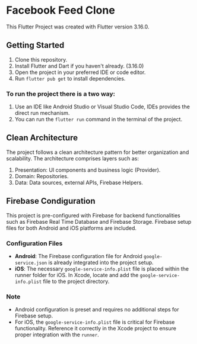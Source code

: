 # Facebook Feed Clone

This Flutter Project was created with Flutter version 3.16.0.

## Getting Started

1. Clone this repository.
2. Install Flutter and Dart if you haven't already. (3.16.0)
3. Open the project in your preferred IDE or code editor.
4. Run `flutter pub get` to install dependencies.

### To run the project there is a two way:

1. Use an IDE like Android Studio or Visual Studio Code, IDEs provides the direct run mechanism.
2. You can run the `flutter run` command in the terminal of the project.


## Clean Architecture

The project follows a clean architecture pattern for better organization and scalability. The architecture comprises layers such as:

1. Presentation: UI components and business logic (Provider).
2. Domain: Repositories.
3. Data: Data sources, external APIs, Firebase Helpers.


## Firebase Condiguration

This project is pre-configured with Firebase for backend functionalities such as Firebase Real Time Database and Firebase Storage. Firebase setup files for both Android and iOS platforms are included.

### Configuration Files

- **Android**: The Firebase configuration file for Android `google-service.json` is already integrated into the project setup.
- **iOS**: The necessary `google-service-info.plist` file is placed within the runner folder for iOS. In Xcode, locate and add the `google-service-info.plist` file to the project directory.

### Note

- Android configuration is preset and requires no additional steps for Firebase setup.
- For iOS, the `google-service-info.plist` file is critical for Firebase functionality. Reference it correctly in the Xcode project to ensure proper integration with the `runner`.